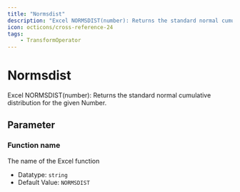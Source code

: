 ```yaml
---
title: "Normsdist"
description: "Excel NORMSDIST(number): Returns the standard normal cumulative distribution for the given Number."
icon: octicons/cross-reference-24
tags: 
    - TransformOperator
---
```

# Normsdist
<!-- This file was generated - DO NOT CHANGE IT MANUALLY -->



Excel NORMSDIST(number): Returns the standard normal cumulative distribution for the given Number.

## Parameter

### Function name

The name of the Excel function

- Datatype: `string`
- Default Value: `NORMSDIST`



